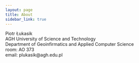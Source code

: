 ```yaml
---
layout: page
title: About
sidebar_link: true
---
```


<p class="message">
  Piotr Łukasik<br />
  AGH University of Science and Technology<br />
  Department of Geoinfirmatics and Applied Computer Science<br />
  room: AO 373<br />
  email: plukasik@agh.edu.pl<br />
</p>
